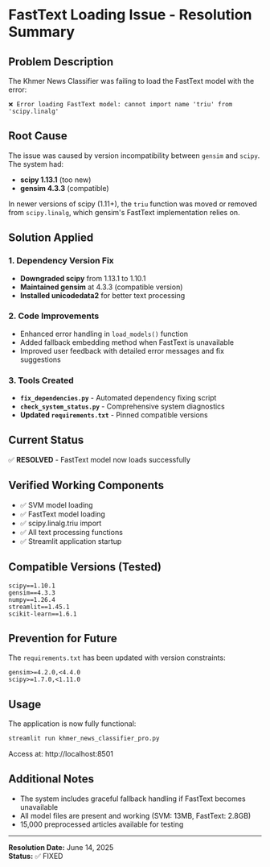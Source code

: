 # FastText Loading Issue - Resolution Summary

## Problem Description

The Khmer News Classifier was failing to load the FastText model with the error:

```
❌ Error loading FastText model: cannot import name 'triu' from 'scipy.linalg'
```

## Root Cause

The issue was caused by version incompatibility between `gensim` and `scipy`. The system had:

- **scipy 1.13.1** (too new)
- **gensim 4.3.3** (compatible)

In newer versions of scipy (1.11+), the `triu` function was moved or removed from `scipy.linalg`, which gensim's FastText implementation relies on.

## Solution Applied

### 1. Dependency Version Fix

- **Downgraded scipy** from 1.13.1 to 1.10.1
- **Maintained gensim** at 4.3.3 (compatible version)
- **Installed unicodedata2** for better text processing

### 2. Code Improvements

- Enhanced error handling in `load_models()` function
- Added fallback embedding method when FastText is unavailable
- Improved user feedback with detailed error messages and fix suggestions

### 3. Tools Created

- **`fix_dependencies.py`** - Automated dependency fixing script
- **`check_system_status.py`** - Comprehensive system diagnostics
- **Updated `requirements.txt`** - Pinned compatible versions

## Current Status

✅ **RESOLVED** - FastText model now loads successfully

## Verified Working Components

- ✅ SVM model loading
- ✅ FastText model loading
- ✅ scipy.linalg.triu import
- ✅ All text processing functions
- ✅ Streamlit application startup

## Compatible Versions (Tested)

```
scipy==1.10.1
gensim==4.3.3
numpy==1.26.4
streamlit==1.45.1
scikit-learn==1.6.1
```

## Prevention for Future

The `requirements.txt` has been updated with version constraints:

```
gensim>=4.2.0,<4.4.0
scipy>=1.7.0,<1.11.0
```

## Usage

The application is now fully functional:

```bash
streamlit run khmer_news_classifier_pro.py
```

Access at: http://localhost:8501

## Additional Notes

- The system includes graceful fallback handling if FastText becomes unavailable
- All model files are present and working (SVM: 13MB, FastText: 2.8GB)
- 15,000 preprocessed articles available for testing

---

**Resolution Date:** June 14, 2025  
**Status:** ✅ FIXED
